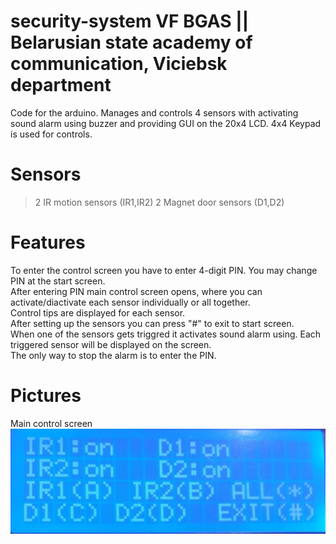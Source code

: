 # security-system VF BGAS || Belarusian state academy of communication, Viciebsk department
Code for the arduino. Manages and controls 4 sensors with activating sound alarm using buzzer and providing GUI on the 20x4 LCD.
4x4 Keypad is used for controls. 
# Sensors
> 2 IR motion sensors (IR1,IR2)
> 2 Magnet door sensors (D1,D2)
# Features
To enter the control screen you have to enter 4-digit PIN. You may change PIN at the start screen.</br>
After entering PIN main control screen opens, where you can activate/diactivate each sensor individually or all together. </br>
Control tips are displayed for each sensor. </br>
After setting up the sensors you can press "#" to exit to start screen. </br>
When one of the sensors gets triggred it activates sound alarm using. Each triggered sensor will be displayed on the screen. </br>
The only way to stop the alarm is to enter the PIN.
# Pictures
Main control screen </br>
![picture of the control screen on LCD](display.png)
